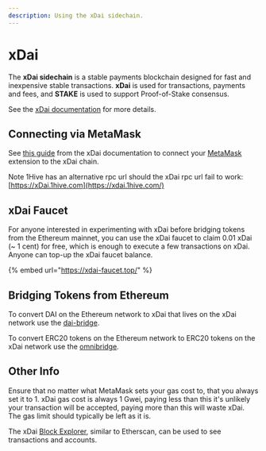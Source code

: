 ```yaml
---
description: Using the xDai sidechain.
---
```


# xDai

The **xDai sidechain** is a stable payments blockchain designed for fast and inexpensive stable transactions. **xDai** is used for transactions, payments and fees, and **STAKE** is used to support Proof-of-Stake consensus.

See the [xDai documentation](https://www.xdaichain.com/) for more details.

## Connecting via MetaMask

See [this guide](https://www.xdaichain.com/for-users/wallets/metamask/metamask-setup) from the xDai documentation to connect your [MetaMask](https://metamask.io/) extension to the xDai chain.

Note 1Hive has an alternative rpc url should the xDai rpc url fail to work: [https://xDai.1hive.com](https://xdai.1hive.com/) 

## xDai Faucet

For anyone interested in experimenting with xDai before bridging tokens from the Ethereum mainnet, you can use the xDai faucet to claim 0.01 xDai \(~ 1 cent\) for free, which is enough to execute a few transactions on xDai. Anyone can top-up the xDai faucet balance.

{% embed url="https://xdai-faucet.top/" %}

## Bridging Tokens from Ethereum

To convert DAI on the Ethereum network to xDai that lives on the xDai network use the [dai-bridge](https://dai-bridge.poa.network/).

To convert ERC20 tokens on the Ethereum network to ERC20 tokens on the xDai network use the [omnibridge](https://xdai-omnibridge.web.app/).

## Other Info

Ensure that no matter what MetaMask sets your gas cost to, that you always set it to 1. xDai gas cost is always 1 Gwei, paying less than this it's unlikely your transaction will be accepted, paying more than this will waste xDai. The gas limit should typically be left as it is.

The xDai [Block Explorer](https://blockscout.com/poa/xdai), similar to Etherscan, can be used to see transactions and accounts.

